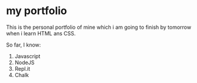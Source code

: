 # my portfolio

This is the personal portfolio of mine which i am going to finish by tomorrow when i learn HTML ans CSS.

So far, I know:

1. Javascript
1. NodeJS
1. Repl.it
1. Chalk
